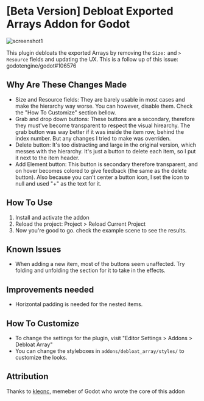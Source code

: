 # [Beta Version] Debloat Exported Arrays Addon for Godot

![screenshot1](https://github.com/user-attachments/assets/f8e02ba7-019c-42c8-bbda-b2a67a15a99a)

This plugin debloats the exported Arrays by removing the `Size:` and `> Resource` fields and
updating the UX. This is a follow up of this issue: godotengine/godot#106576

## Why Are These Changes Made

- Size and Resource fields: They are barely usable in most cases and make the hierarchy way worse. You can however, disable them. Check the "How To Customize" section bellow.
- Grab and drop down buttons: These buttons are a secondary, therefore they must've become transparent to respect the visual hirearchy. The grab button was way better if it was inside the item row, behind the index number. But any changes I tried to make was overriden.
- Delete button: It's too distracting and large in the original version, which messes with the hierarchy. It's just a button to delete each item, so I put it next to the item header.
- Add Element button: This button is secondary therefore transparent, and on hover becomes colored to give feedback (the same as the delete button). Also because you can't center a button icon, I set the icon to null and used "+" as the text for it.

## How To Use

1. Install and activate the addon
2. Reload the project: Project > Reload Current Project
3. Now you're good to go. check the example scene to see the results.

## Known Issues

- When adding a new item, most of the buttons seem unaffected. Try folding and unfolding the section for it to take in the effects.

## Improvements needed

- Horizontal padding is needed for the nested items.

## How To Customize

- To change the settings for the plugin, visit "Editor Settings > Addons > Debloat Array"
- You can change the styleboxes in `addons/debloat_array/styles/` to customize the looks.

## Attribution

Thanks to [kleonc](https://github.com/kleonc), memeber of Godot who wrote the core of this addon
